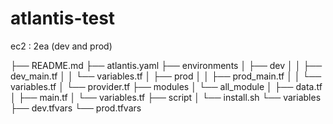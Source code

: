 # atlantis-test
ec2 : 2ea (dev and prod)

├── README.md
├── atlantis.yaml
├── environments
│   ├── dev
│   │   ├── dev_main.tf
│   │   └── variables.tf
│   ├── prod
│   │   ├── prod_main.tf
│   │   └── variables.tf
│   └── provider.tf
├── modules
│   └── all_module
│       ├── data.tf
│       ├── main.tf
│       └── variables.tf
├── script
│   └── install.sh
└── variables
    ├── dev.tfvars
    └── prod.tfvars

